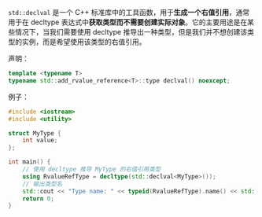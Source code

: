
`std::declval` 是一个 C++ 标准库中的工具函数，用于**生成一个右值引用**，通常用于在 decltype 表达式中**获取类型而不需要创建实际对象**。它的主要用途是在某些情况下，当我们需要使用 decltype 推导出一种类型，但是我们并不想创建该类型的实例，而是希望使用该类型的右值引用。

声明：
```c++
template <typename T>
typename std::add_rvalue_reference<T>::type declval() noexcept;
```

例子：
```c++
#include <iostream>
#include <utility>

struct MyType {
    int value;
};

int main() {
    // 使用 decltype 推导 MyType 的右值引用类型
    using RvalueRefType = decltype(std::declval<MyType>());
    // 输出类型名
    std::cout << "Type name: " << typeid(RvalueRefType).name() << std::endl;
    return 0;
}

```